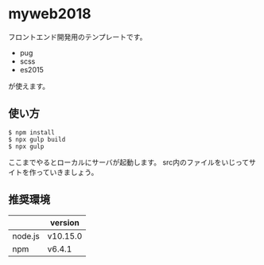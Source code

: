 # myweb2018

フロントエンド開発用のテンプレートです。

* pug
* scss
* es2015

が使えます。

## 使い方

```
$ npm install
$ npx gulp build
$ npx gulp
```

ここまでやるとローカルにサーバが起動します。
src内のファイルをいじってサイトを作っていきましょう。

## 推奨環境

|    | version  |
| ---- | ---- |
|  node.js  | v10.15.0  |
|  npm  | v6.4.1  |

